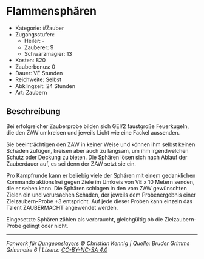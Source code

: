 # Flammensphären

- Kategorie: #Zauber
- Zugangsstufen:
  - Heiler: -
  - Zauberer: 9
  - Schwarzmagier: 13
- Kosten: 820
- Zauberbonus: 0
- Dauer: VE Stunden
- Reichweite: Selbst
- Abklingzeit: 24 Stunden
- Art: Zaubern

## Beschreibung

Bei erfolgreicher Zauberprobe bilden sich GEI/2 faustgroße Feuerkugeln, die den ZAW umkreisen und jeweils Licht wie eine Fackel aussenden.

Sie beeinträchtigen den ZAW in keiner Weise und können ihm selbst keinen Schaden zufügen, kreisen aber auch zu langsam, um ihm irgendwelchen Schutz oder Deckung zu bieten. Die Sphären lösen sich nach Ablauf der Zauberdauer auf, es sei denn der ZAW setzt sie ein.

Pro Kampfrunde kann er beliebig viele der Sphären mit einem gedanklichen Kommando aktionsfrei gegen Ziele im Umkreis von VE x 10 Metern senden, die er sehen kann. Die Sphären schlagen in den vom ZAW gewünschten Zielen ein und verursachen Schaden, der jeweils dem Probenergebnis einer Zielzaubern-Probe +3 entspricht. Auf jede dieser Proben kann einzeln das Talent ZAUBERMACHT angewendet werden.

Eingesetzte Sphären zählen als verbraucht, gleichgültig ob die Zielzaubern-Probe gelingt oder nicht.

---

_Fanwerk für [Dungeonslayers](https://www.dungeonslayers.net/) © Christian Kennig | Quelle: Bruder Grimms Grimmoire 6 | Lizenz: [CC-BY-NC-SA 4.0](https://creativecommons.org/licenses/by-nc-sa/4.0/deed.de)_
